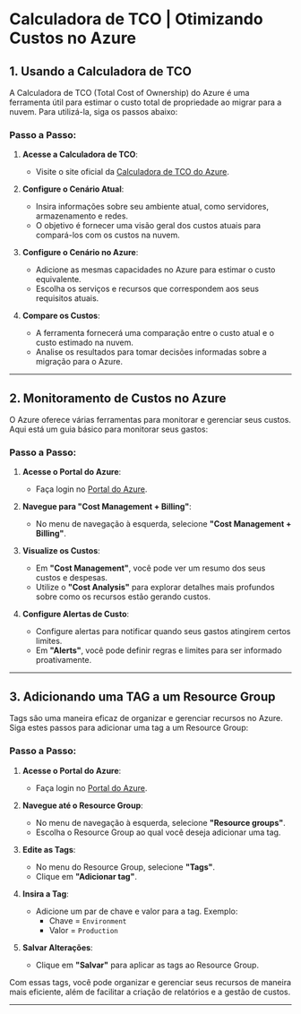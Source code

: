 # Calculadora de TCO | Otimizando Custos no Azure

## 1. Usando a Calculadora de TCO

A Calculadora de TCO (Total Cost of Ownership) do Azure é uma ferramenta útil para estimar o custo total de propriedade ao migrar para a nuvem. Para utilizá-la, siga os passos abaixo:

### Passo a Passo:

1. **Acesse a Calculadora de TCO**:
   - Visite o site oficial da [Calculadora de TCO do Azure](https://azure.microsoft.com/en-us/pricing/tco/calculator/).

2. **Configure o Cenário Atual**:
   - Insira informações sobre seu ambiente atual, como servidores, armazenamento e redes.
   - O objetivo é fornecer uma visão geral dos custos atuais para compará-los com os custos na nuvem.

3. **Configure o Cenário no Azure**:
   - Adicione as mesmas capacidades no Azure para estimar o custo equivalente.
   - Escolha os serviços e recursos que correspondem aos seus requisitos atuais.

4. **Compare os Custos**:
   - A ferramenta fornecerá uma comparação entre o custo atual e o custo estimado na nuvem.
   - Analise os resultados para tomar decisões informadas sobre a migração para o Azure.

---

## 2. Monitoramento de Custos no Azure

O Azure oferece várias ferramentas para monitorar e gerenciar seus custos. Aqui está um guia básico para monitorar seus gastos:

### Passo a Passo:

1. **Acesse o Portal do Azure**:
   - Faça login no [Portal do Azure](https://portal.azure.com/).

2. **Navegue para "Cost Management + Billing"**:
   - No menu de navegação à esquerda, selecione **"Cost Management + Billing"**.

3. **Visualize os Custos**:
   - Em **"Cost Management"**, você pode ver um resumo dos seus custos e despesas.
   - Utilize o **"Cost Analysis"** para explorar detalhes mais profundos sobre como os recursos estão gerando custos.

4. **Configure Alertas de Custo**:
   - Configure alertas para notificar quando seus gastos atingirem certos limites.
   - Em **"Alerts"**, você pode definir regras e limites para ser informado proativamente.

---

## 3. Adicionando uma TAG a um Resource Group

Tags são uma maneira eficaz de organizar e gerenciar recursos no Azure. Siga estes passos para adicionar uma tag a um Resource Group:

### Passo a Passo:

1. **Acesse o Portal do Azure**:
   - Faça login no [Portal do Azure](https://portal.azure.com/).

2. **Navegue até o Resource Group**:
   - No menu de navegação à esquerda, selecione **"Resource groups"**.
   - Escolha o Resource Group ao qual você deseja adicionar uma tag.

3. **Edite as Tags**:
   - No menu do Resource Group, selecione **"Tags"**.
   - Clique em **"Adicionar tag"**.

4. **Insira a Tag**:
   - Adicione um par de chave e valor para a tag. Exemplo: 
     - Chave = `Environment`
     - Valor = `Production`

5. **Salvar Alterações**:
   - Clique em **"Salvar"** para aplicar as tags ao Resource Group.

Com essas tags, você pode organizar e gerenciar seus recursos de maneira mais eficiente, além de facilitar a criação de relatórios e a gestão de custos.

---
